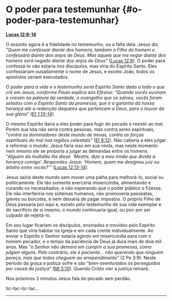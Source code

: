 # O poder para testemunhar {#o-poder-para-testemunhar}

[**Lucas 12:8-14**](http://bibliaonline.com.br/acf/lc/12/8-14)

O assunto agora é a fidelidade no testemunho, ou a falta dela. Jesus diz: “_Quem me confessar diante dos homens, também o Filho do homem o confessará diante dos anjos de Deus. Mas aquele que me negar diante dos homens será negado diante dos anjos de Deus”_ ([Lucas 12:8](http://bibliaonline.com.br/acf/lc/12/8)). O poder para confessá-lo não estaria nos discípulos, mas viria do Espírito Santo. Eles confessariam ousadamente o nome de Jesus, e exceto João, todos os apóstolos seriam executados.

_O poder para a vida e o testemunho seria Espírito Santo dado a todo o que crê em Jesus, conforme Paulo explica aos Efésios: “Quando vocês ouviram e creram na palavra da verdade, o evangelho que os salvou, vocês foram selados com o Espírito Santo da promessa, que é a garantia da nossa herança até a redenção daqueles que pertencem a Deus, para o louvor da sua glória” (_[_Ef 1:13-14_](http://bibliaonline.com.br/acf/ef/1/13-14)_)._

O mesmo Espírito daria a eles poder para fugir do pecado e resistir ao mal. Porém sua luta não seria contra pessoas, mas contra seres espirituais, “_contra os dominadores deste mundo de trevas, contra as forças espirituais do mal nas regiões celestiais”_ ([Ef 6:12](http://bibliaonline.com.br/acf/ef/6/12)). Não caberia a eles julgar e reformar o mundo. Jesus faria isso em sua vinda, mas neste momento nem mesmo ele se proporia a julgar as demandas entre os homens. “_Alguém da multidão lhe disse: ‘Mestre, dize a meu irmão que divida a herança comigo’. Respondeu Jesus: ‘Homem, quem me designou juiz ou árbitro entre vocês?’”_ ([Lucas 12:13-14](http://bibliaonline.com.br/acf/lc/12/13-14)).

Jesus sairia deste mundo sem mover uma palha para melhorá-lo, social ou politicamente. Ele tão somente exerceria misericórdia, alimentando e curando os necessitados, e não esperando que o poder público o fizesse. Ele não interferiria nos sistemas humanos, não promoveria passeatas, greves ou boicotes, e nem deixaria de pagar impostos. O próprio Filho de Deus passaria por aqui e, exceto pelo testemunho de sua vida exemplar e do sacrifício de si mesmo, o mundo continuaria igual, ou pior por ser culpado de rejeitá-lo.

Em seu lugar ficariam os discípulos, ensinados e movidos pelo Espírito Santo que viria habitar na Igreja e em cada crente individualmente. Ao enviar o Espírito o Senhor estaria agindo em misericórdia para com o homem pecador, e o tempo da paciência de Deus já dura mais de dois mil anos. Mas “_o Senhor não demora em cumprir a sua promessa, como julgam alguns. Pelo contrário, ele é paciente... não querendo que ninguém pereça, mas que todos cheguem ao arrependimento”_ (2 Pe 3:9). Neste período da graça a justiça sofre e são “_bem-aventurados os perseguidos por causa da justiça”_ ([Mt 5:10](http://bibliaonline.com.br/acf/mt/5/10)). Quando Cristo vier a justiça reinará.

Nos próximos 3 minutos Jesus fala do pecado sem perdão.

tic-tac-tic-tac...

*****